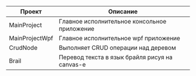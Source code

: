 Проект | Описание
------------ | -------------
MainProject | Главное исполнительное консольное приложение
MainProjectWpf | Главное исполнительное wpf приложение
CrudNode | Выполняет CRUD операции над деревом
Brail | Перевод текста в язык брайля рисуя на canvas-е